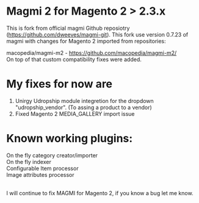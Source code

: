 # Magmi 2 for Magento 2 > 2.3.x

This is fork from official magmi Github reposiotry (https://github.com/dweeves/magmi-git). This fork use version 0.7.23 of magmi with changes for Magento 2 imported from repositories:

macopedia/magmi-m2 - https://github.com/macopedia/magmi-m2/ <br>
On top of that custom compatibility fixes were added.

# My fixes for now are
1. Unirgy Udropship module integretion for the dropdown "udropship_vendor". (To assing a product to a vendor)
2. Fixed Magento 2 MEDIA_GALLERY import issue

# Known working plugins:
On the fly category creator/importer <br>
On the fly indexer <br>
Configurable Item processor <br>
Image attributes processor <br> <br>

I will continue to fix MAGMI for Magento 2, if you know a bug let me know.
